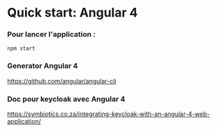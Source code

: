 # Quick start: Angular 4

### Pour lancer l'application : 

```
npm start
```

### Generator Angular 4 

https://github.com/angular/angular-cli

### Doc pour keycloak avec Angular 4

https://symbiotics.co.za/integrating-keycloak-with-an-angular-4-web-application/